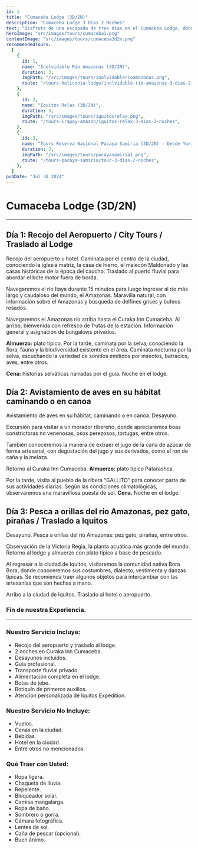 ```yaml
---
id: 1
title: "Cumaceba Lodge (3D/2N)"
description: "Cumaceba Lodge 3 Días 2 Noches"
text: "Disfruta de una escapada de tres días en el Cumaceba Lodge, donde la naturaleza, la comodidad y la aventura se fusionan en un entorno espectacular, lleno de experiencias inolvidables y momentos únicos."
heroImage: "src/images/tours/cumaceba1.png"
contentImage: "src/images/tours/cumaceba3d2n.png"
recommendedTours:
  [
    {
      id: 1,
      name: "Inolvidable Río Amazonas (3D/2N)",
      duration: 3,
      imgPath: "/src/images/tours/inolvidablerioamazonas.png",
      route: "/tours-heliconia-lodge/inolvidable-rio-amazonas-3-dias-2-noches",
    },
    {
      id: 2,
      name: "Iquitos Relax (3D/2N)",
      duration: 3,
      imgPath: "/src/images/tours/iquitosrelax.png",
      route: "/tours-irapay-amazon/iquitos-relax-3-dias-2-noches",
    },
    {
      id: 3,
      name: "Tours Reserva Nacional Pacaya Samiria (3D/2N) - Desde Yurimaguas",
      duration: 3,
      imgPath: "/src/images/tours/pacayasamiria1.png",
      route: "/tours-pacaya-samiria/tour-3-dias-2-noches",
    },
  ]
pubDate: "Jul 30 2024"
---
```


# Cumaceba Lodge (3D/2N)

---

## Día 1: Recojo del Aeropuerto / City Tours / Traslado al Lodge

Recojo del aeropuerto u hotel. Caminata por el centro de la ciudad, conociendo la iglesia matriz, la casa de hierro, el malecón Maldonado y las casas históricas de la época del caucho. Traslado al puerto fluvial para abordar el bote motor fuera de borda.

Navegaremos el río Itaya durante 15 minutos para luego ingresar al río más largo y caudaloso del mundo, el Amazonas. Maravilla natural, con información sobre el Amazonas y búsqueda de delfines grises y bufeos rosados.

Navegaremos el Amazonas río arriba hasta el Curaka Inn Cumaceba. Al arribo, bienvenida con refresco de frutas de la estación. Información general y asignación de bungalows privados.

**Almuerzo:** plato típico. Por la tarde, caminata por la selva, conociendo la flora, fauna y la biodiversidad existente en el área. Caminata nocturna por la selva, escuchando la variedad de sonidos emitidos por insectos, batracios, aves, entre otros.

**Cena:** historias selváticas narradas por el guía. Noche en el lodge.

## Día 2: Avistamiento de aves en su hábitat caminando o en canoa

Avistamiento de aves en su hábitat, caminando o en canoa. Desayuno.

Excursión para visitar a un morador ribereño, donde apreciaremos boas constrictoras no venenosas, osos perezosos, tortugas, entre otros.

También conoceremos la manera de extraer el jugo de la caña de azúcar de forma artesanal, con degustación del jugo y sus derivados, como el ron de caña y la melaza.

Retorno al Curaka Inn Cumaceba. **Almuerzo:** plato típico Patarashca.

Por la tarde, visita al pueblo de la ribera “GALLITO” para conocer parte de sus actividades diarias. Según las condiciones climatológicas, observaremos una maravillosa puesta de sol. **Cena.** Noche en el lodge.

## Día 3: Pesca a orillas del río Amazonas, pez gato, pirañas / Traslado a Iquitos

Desayuno. Pesca a orillas del río Amazonas: pez gato, pirañas, entre otros.

Observación de la Victoria Regia, la planta acuática más grande del mundo. Retorno al lodge y almuerzo con plato típico a base de pescado.

Al regresar a la ciudad de Iquitos, visitaremos la comunidad nativa Bora Bora, donde conoceremos sus costumbres, dialecto, vestimenta y danzas típicas. Se recomienda traer algunos objetos para intercambiar con las artesanías que son hechas a mano.

Arribo a la ciudad de Iquitos. Traslado al hotel o aeropuerto.

### Fin de nuestra Experiencia.

---

### Nuestro Servicio Incluye:

- Recojo del aeropuerto y traslado al lodge.
- 2 noches en Curaka Inn Cumaceba.
- Desayunos incluidos.
- Guía profesional.
- Transporte fluvial privado.
- Alimentación completa en el lodge.
- Botas de jebe.
- Botiquín de primeros auxilios.
- Atención personalizada de Iquitos Expedition.

### Nuestro Servicio No Incluye:

- Vuelos.
- Cenas en la ciudad.
- Bebidas.
- Hotel en la ciudad.
- Entre otros no mencionados.

### Qué Traer con Usted:

- Ropa ligera.
- Chaqueta de lluvia.
- Repelente.
- Bloqueador solar.
- Camisa mangalarga.
- Ropa de baño.
- Sombrero o gorra.
- Cámara fotográfica.
- Lentes de sol.
- Caña de pescar (opcional).
- Buen ánimo.
